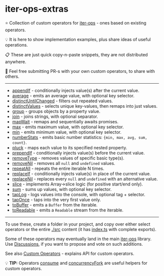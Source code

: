 # iter-ops-extras

:star: Collection of custom operators for [iter-ops] - ones based on existing operators.

:bulb: It is here to show implementation examples, plus share ideas of useful operations.

:clipboard: These are just quick copy-n-paste snippets, they are not distributed anywhere.

:mega: Feel free submitting PR-s with your own custom operators, to share with others.

---

* [appendIf](./src/inject-if.ts) - conditionally injects value(s) after the current value.
* [average](./src/average.ts) - emits an average value, with optional key selector.
* [distinctUntilChanged](./src/distinct-until-changed.ts) - filters out repeated values.
* [distinctValues](./src/distinct-values.ts) - selects unique key-values, then remaps into just values.
* [group](./src/group.ts) - groups objects by a property value.
* [join](./src/join.ts) - joins strings, with optional separator.
* [mapWait](./src/map-wait.ts) - remaps and sequentially awaits promises.
* [max](./src/max.ts) - emits maximum value, with optional key selector.
* [min](./src/min.ts) - emits minimum value, with optional key selector.
* [numberStats](./src/number-stats.ts) - emits basic number statistics: `{min, max, avg, sum, count}`.
* [pluck](./src/pluck.ts) - maps each value to its specified nested property.
* [prependIf](./src/inject-if.ts) - conditionally injects value(s) before the current value.
* [removeType](./src/remove-type.ts) - removes values of specific basic type(s).
* [removeNil](./src/remove-nil.ts) - removes all `null` and `undefined` values.
* [repeatAll](./src/repeat-all.ts) - repeats the entire iterable N times.
* [replaceIf](./src/inject-if.ts) - conditionally injects value(s) in place of the current value.
* [replaceNil](./src/replace-nil.ts) - replaces every `null` and `undefined` with an alternative value.
* [slice](./src/slice.ts) - implements Array->slice logic (for positive start/end only).
* [sum](./src/sum.ts) - sums up values, with optional key selector.
* [tapLog](./src/tap-log.ts) - logs values into the console, with optional tag + selector.
* [tapOnce](./src/tap-once.ts) - taps into the very first value only.
* [toBuffer](./src/to-buffer.ts) - emits a `Buffer` from the iterable.
* [toReadable](./src/to-readable.ts) - emits a `Readable` stream from the iterable.

---

To use these, create a folder in your project, and copy over either select operators or the entire [./src](./src)
content (it has [index.ts](./src/index.ts) with complete exports).

Some of these operators may eventually land in the main [iter-ops] library.
Use [Discussions], if you want to propose and vote on such additions.

See also [Custom Operators](https://github.com/vitaly-t/iter-ops/wiki/Custom-Operators) - explains API for custom
operators.

:bulb: **TIP:** Operators [consume] and [concurrencyFork] are useful helpers for custom operators.

[consume]:https://vitaly-t.github.io/iter-ops/functions/consume

[concurrencyFork]:https://vitaly-t.github.io/iter-ops/functions/concurrencyFork

[Discussions]:https://github.com/vitaly-t/iter-ops-extras/discussions

[iter-ops]:https://github.com/vitaly-t/iter-ops
